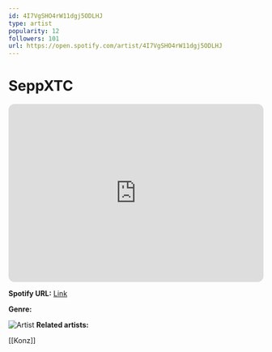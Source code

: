 ```yaml
---
id: 4I7VgSHO4rW11dgj5ODLHJ
type: artist
popularity: 12
followers: 101
url: https://open.spotify.com/artist/4I7VgSHO4rW11dgj5ODLHJ
---
```

# SeppXTC

<iframe style="border-radius:12px" src="https://open.spotify.com/embed/artist/4I7VgSHO4rW11dgj5ODLHJ" width="100%" height="352" frameBorder="0" allowfullscreen="" allow="autoplay; clipboard-write; encrypted-media; fullscreen; picture-in-picture" loading="lazy"></iframe>

**Spotify URL:** [Link](https://open.spotify.com/artist/4I7VgSHO4rW11dgj5ODLHJ)

**Genre:** 

![Artist](https://i.scdn.co/image/ab6761610000e5ebc46223d12191acb86a0cfdc7)
**Related artists:**

[[Konz]]
